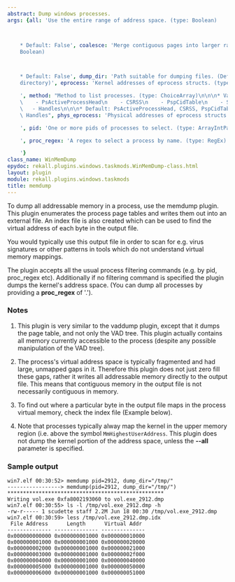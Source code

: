 ```yaml
---
abstract: Dump windows processes.
args: {all: 'Use the entire range of address space. (type: Boolean)



    * Default: False', coalesce: 'Merge contiguous pages into larger ranges. (type:
    Boolean)



    * Default: False', dump_dir: 'Path suitable for dumping files. (Default: Use current
    directory)', eprocess: 'Kernel addresses of eprocess structs. (type: ArrayIntParser)

    ', method: "Method to list processes. (type: ChoiceArray)\n\n\n* Valid Choices:\n\
    \    - PsActiveProcessHead\n    - CSRSS\n    - PspCidTable\n    - Sessions\n \
    \   - Handles\n\n\n* Default: PsActiveProcessHead, CSRSS, PspCidTable, Sessions,\
    \ Handles", phys_eprocess: 'Physical addresses of eprocess structs. (type: ArrayIntParser)

    ', pid: 'One or more pids of processes to select. (type: ArrayIntParser)

    ', proc_regex: 'A regex to select a process by name. (type: RegEx)

    '}
class_name: WinMemDump
epydoc: rekall.plugins.windows.taskmods.WinMemDump-class.html
layout: plugin
module: rekall.plugins.windows.taskmods
title: memdump
---
```


To dump all addressable memory in a process, use the memdump plugin. This plugin
enumerates the process page tables and writes them out into an external file. An
index file is also created which can be used to find the virtual address of each
byte in the output file.

You would typically use this output file in order to scan for e.g. virus
signatures or other patterns in tools which do not understand virtual memory
mappings.

The plugin accepts all the usual process filtering commands (e.g. by pid,
proc_regex etc). Additionally if no filtering command is specified the plugin
dumps the kernel's address space. (You can dump all processes by providing a
**proc_regex** of '.').

### Notes

1. This plugin is very similar to the vaddump plugin, except that it dumps the
   page table, and not only the VAD tree. This plugin actually contains all
   memory currently accessible to the process (despite any possible manipulation
   of the VAD tree).

2. The process's virtual address space is typically fragmented and had large,
   unmapped gaps in it. Therefore this plugin does not just zero fill these
   gaps, rather it writes all addressable memory directly to the output
   file. This means that contiguous memory in the output file is not necessarily
   contiguous in memory.

3. To find out where a particular byte in the output file maps in the process
   virtual memory, check the index file (Example below).

4. Note that processes typically alway map the kernel in the upper memory region
   (i.e. above the symbol `MmHighestUserAddress`. This plugin does not dump the
   kernel portion of the address space, unless the **--all** parameter is
   specified.


### Sample output

```
win7.elf 00:30:52> memdump pid=2912, dump_dir="/tmp/"
-----------------> memdump(pid=2912, dump_dir="/tmp/")
**************************************************
Writing vol.exe 0xfa8002193060 to vol.exe_2912.dmp
win7.elf 00:30:55> ls -l /tmp/vol.exe_2912.dmp -h
-rw-r----- 1 scudette staff 2.2M Jun 18 00:30 /tmp/vol.exe_2912.dmp
win7.elf 00:30:59> less /tmp/vol.exe_2912.dmp.idx
 File Address      Length      Virtual Addr
-------------- -------------- --------------
0x000000000000 0x000000001000 0x000000010000
0x000000001000 0x000000001000 0x000000020000
0x000000002000 0x000000001000 0x000000021000
0x000000003000 0x000000001000 0x00000002f000
0x000000004000 0x000000001000 0x000000040000
0x000000005000 0x000000001000 0x000000050000
0x000000006000 0x000000001000 0x000000051000
```